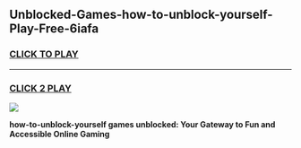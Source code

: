 
## Unblocked-Games-how-to-unblock-yourself-Play-Free-6iafa
<h3>
<a href="https://premium76.site?title=how-to-unblock-yourself&ref=12A">CLICK TO PLAY</a></h3>
<hr>

<h3>
<a href="https://premium76.site?title=how-to-unblock-yourself&ref=12A">CLICK 2 PLAY</a>
  
</h3>

<a href="https://premium76.site?title=how-to-unblock-yourself&ref=12A"><img src="https://clearcache.store/games.png"></a>


**how-to-unblock-yourself games unblocked: Your Gateway to Fun and Accessible Online Gaming**
